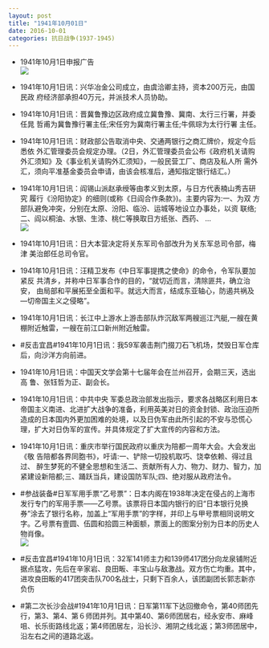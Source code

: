 ```yaml
---
layout: post
title: "1941年10月01日"
date: 2016-10-01
categories: 抗日战争(1937-1945)
---
```


<meta name="referrer" content="no-referrer" />

- 1941年10月1日申报广告 <br/><img src="https://ww2.sinaimg.cn/large/aca367d8jw1f8d5yjan9mj20ps0hgwk0.jpg" />

- 1941年10月1日讯：兴华冶金公司成立，由虞洽卿主持，资本200万元，由国民政 府经济部承担40万元，并派技术人员协助。 

- 1941年10月1日讯：晋冀鲁豫边区政府成立冀鲁豫、冀南、太行三行署，并委任晁 哲甫为冀鲁豫行署主任;宋任穷为冀南行署主任;牛佩琮为太行行署 主任。 

- 1941年10月1日讯：财政部公告取消中央、交通两银行之商汇牌价，规定今后悉依 外汇管理委员会规定办理。（2日，外汇管理委员会公布《政府机关请购 外汇须知》及《事业机关请购外汇须知》，一般民营工厂、商店及私人所 需外汇，须向平准基金委员会申请，由该会核准后，通知指定银行结汇。） 

- 1941年10月1日讯：阎锡山派赵承绶等由孝义到太原，与日方代表楠山秀吉研究 履行《汾阳协定》的细则(或称《日阎合作条款》)。主要内容为:一、为双 方部队避免冲突，分别在太原、汾阳、临汾、运城等地设立办事处，以资 联络;二、阎以桐油、水银、生漆、桃仁等换取日方纸张、西药、 ... <br/><img src="https://ww2.sinaimg.cn/large/aca367d8jw1f8cx9ytjjcj20c80dv0ur.jpg" />

- 1941年10月1日讯：日大本营决定将关东军司令部改升为关东军总司令部，梅津 美治郎任总司令官。 

- 1941年10月1日讯：汪精卫发布《中日军事提携之使命》的命令，令军队要加紧反 共清乡，并称中日军事合作的目的，“就切近而言，清除匪共，确立治安， 由局部和平展拓至全面和平。就远大而言，结成东亚轴心，防遏共祸及 —切帝国主义之侵略”。 

- 1941年10月1日讯：长江中上游水上游击部队炸沉敌军两艘巡江汽艇,一艘在黄 棚附近触雷，一艘在前江口新州附近触雷。 

- #反击宜昌#1941年10月1日讯：我59军袭击荆门掇刀石飞机场，焚毁日军仓库后，向沙洋方向前进。 

- 1941年10月1日讯：中国天文学会第十七届年会在兰州召开，会期三天，选出高 鲁、张钰哲为正、副会长。 

- 1941年10月1日讯：中共中央 军委总政治部发出指示，要求各战略区利用日本帝国主义南进、北进扩大战争的准备，利用英美对日的资金封锁、政治压迫所造成的日本国内外更加困难的处境，以及日伪军由此所引起的不安与恐慌心理，扩大对日伪军的宣传。并具体规定了扩大宣传的内容和方法。 

- 1941年10月1日讯：重庆市举行国民政府以重庆为陪都一周年大会。大会发出《敬 告陪都各界同胞书》，吁请:一、铲除一切投机取巧、饶幸依赖、得过且过、 醉生梦死的不健全思想和生活二、贡献所有人力、物力、财力、智力，加 紧建设新陪都;三、踊跃当兵，建设国防军队;四、绝对服从政府法令。 

- #参战装备#日军军用手票“乙号票”：日本内阁在1938年决定在侵占的上海市发行专门的军用手票——乙号票。该票将日本国内银行的旧“日本银行兑换券”涂去了银行名称，加盖上“军用手票”的字样，并印上与甲号票相同说明文字。乙号票有壹圆、伍圆和拾圆三种面额，票面上的图案分别为日本的历史人物肖像。 <br/><img src="https://ww3.sinaimg.cn/large/aca367d8jw1f8cjep4at0j20dm0i5q6z.jpg" />

- #反击宜昌#1941年10月1日讯：32军141师主力和139师417团分向龙泉铺附近据点猛攻，先后在辛家岩、良田畈、丰宝山与敌激战。双方伤亡均重。其中，进攻良田畈的417团突击队700名战士，只剩下百余人，该团副团长郭志新亦负伤 

- #第二次长沙会战#1941年10月1日讯：日军第11军下达回撤命令，第40师团先行，第3、第4、第６师团并列。其中第40、第6师团居右，经永安市、麻峰咀、长乐街路线北返；第4师团居左，沿长沙、湘阴之线北返；第3师团居中，沿左右之间的道路北返。 

